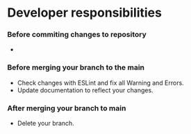 # Developer responsibilities

### Before commiting changes to repository
- 
### Before merging your branch to the main
- Check changes with ESLint and fix all Warning and Errors.
- Update documentation to reflect your changes.

### After merging your branch to main
- Delete your branch.
